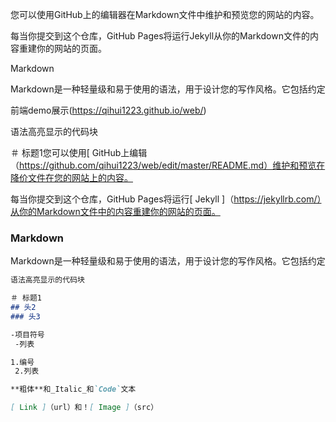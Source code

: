 您可以使用GitHub上的编辑器在Markdown文件中维护和预览您的网站的内容。

每当你提交到这个仓库，GitHub Pages将运行Jekyll从你的Markdown文件的内容重建你的网站的页面。

Markdown

Markdown是一种轻量级和易于使用的语法，用于设计您的写作风格。它包括约定

前端demo展示(https://qihui1223.github.io/web/) 

语法高亮显示的代码块

＃ 标题1您可以使用[ GitHub上编辑（https://github.com/qihui1223/web/edit/master/README.md）维护和预览在降价文件在您的网站上的内容。

每当你提交到这个仓库，GitHub Pages将运行[ Jekyll ]（https://jekyllrb.com/）从你的Markdown文件中的内容重建你的网站的页面。

###  Markdown

Markdown是一种轻量级和易于使用的语法，用于设计您的写作风格。它包括约定

```markdown
语法高亮显示的代码块

＃ 标题1 
## 头2 
### 头3

-项目符号
 -列表

1.编号
 2.列表

**粗体**和_Italic_和`Code`文本

[ Link ]（url）和！[ Image ]（src）
